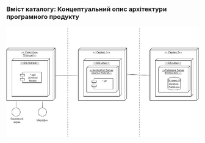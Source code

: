 ### Вміст каталогу: Концептуальний опис архітектури програмного продукту

![](https://raw.githubusercontent.com/oleksandrblazhko/ai-212-omelchuk/laboratory_work_4/1-SoftwareRequirements/1.5-SoftwareProjectPlanning/1.5.1-SoftwareArchitectConcept/Diagram.jpg)
